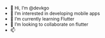 - 👋 Hi, I’m @devkgo
- 👀 I’m interested in developing mobile apps
- 🌱 I’m currently learning Flutter
- 💞️ I’m looking to collaborate on flutter
- 📫 

<!---
devkgo/devkgo is a ✨ special ✨ repository because its `README.md` (this file) appears on your GitHub profile.
You can click the Preview link to take a look at your changes.
--->

